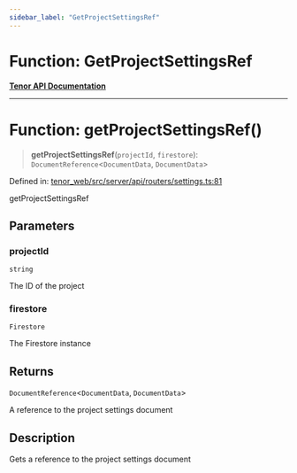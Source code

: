 ```yaml
---
sidebar_label: "GetProjectSettingsRef"
---
```


# Function: GetProjectSettingsRef

[**Tenor API Documentation**](../../README.md)

***

# Function: getProjectSettingsRef()

> **getProjectSettingsRef**(`projectId`, `firestore`): `DocumentReference`\<`DocumentData`, `DocumentData`\>

Defined in: [tenor\_web/src/server/api/routers/settings.ts:81](https://github.com/Apantli/Tenor/blob/551fcec623199ab0ac9668d926e7d67c9012d18e/tenor_web/src/server/api/routers/settings.ts#L81)

getProjectSettingsRef

## Parameters

### projectId

`string`

The ID of the project

### firestore

`Firestore`

The Firestore instance

## Returns

`DocumentReference`\<`DocumentData`, `DocumentData`\>

A reference to the project settings document

## Description

Gets a reference to the project settings document
